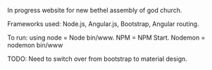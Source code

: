 In progress website for new bethel assembly of god church. 

Frameworks used: Node.js, Angular.js, Bootstrap, Angular routing. 

To run: using node = Node bin/www. NPM = NPM Start. Nodemon = nodemon bin/www

TODO: Need to switch over from bootstrap to material design. 
